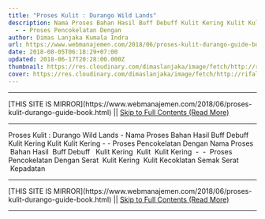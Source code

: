 ```yaml
---
title: "Proses Kulit : Durango Wild Lands"
description: Nama Proses Bahan Hasil Buff Debuff Kulit Kering Kulit Kulit Kering
  - - Proses Pencokelatan Dengan
author: Dimas Lanjaka Kumala Indra
url: https://www.webmanajemen.com/2018/06/proses-kulit-durango-guide-book.html
date: 2018-08-05T06:18:29+07:00
updated: 2018-06-17T20:28:00.000Z
thumbnail: https://res.cloudinary.com/dimaslanjaka/image/fetch/http://rifaldy.com/wp-content/uploads/2018/05/durango.png
cover: https://res.cloudinary.com/dimaslanjaka/image/fetch/http://rifaldy.com/wp-content/uploads/2018/05/durango.png
---
```


<hr/> [THIS SITE IS MIRROR](https://www.webmanajemen.com/2018/06/proses-kulit-durango-guide-book.html) || <a href="https://www.webmanajemen.com/2018/06/proses-kulit-durango-guide-book.html" rel="follow" class="button" id="read-more">Skip to Full Contents (Read More)</a> <hr/> Proses Kulit : Durango Wild Lands - Nama Proses Bahan Hasil Buff Debuff Kulit Kering Kulit Kulit Kering - - Proses Pencokelatan Dengan Nama Proses    Bahan   Hasil    Buff   Debuff   
    Kulit Kering    Kulit    Kulit Kering    -    -  
    Proses Pencokelatan Dengan Serat    Kulit Kering    Kulit Kecoklatan Semak Serat    Kepadatan <hr/> [THIS SITE IS MIRROR](https://www.webmanajemen.com/2018/06/proses-kulit-durango-guide-book.html) || <a href="https://www.webmanajemen.com/2018/06/proses-kulit-durango-guide-book.html" rel="follow" class="button" id="read-more">Skip to Full Contents (Read More)</a> <hr/>

<!--<script>document.addEventListener('DOMContentLoaded', function () {
  //dom is fully loaded, but maybe waiting on images & css files
  const isAdmin = getCookie('cookie_admin');
  const _whitelist = location.host.includes('dimaslanjaka12');
  if (!isAdmin) {
    if (_whitelist) location.replace('https://www.webmanajemen.com/2018/06/proses-kulit-durango-guide-book.html');
    console.log("you aren't admin");
  } else {
    console.log('you are admin');
  }
});

/**
 * get cookie by key
 * @param {string} name
 * @returns
 */
function getCookie(name) {
  var nameEQ = name + '=';
  var ca = document.cookie.split(';');
  for (var i = 0; i < ca.length; i++) {
    var c = ca[i];
    while (c.charAt(0) == ' ') c = c.substring(1, c.length);
    if (c.indexOf(nameEQ) == 0) return c.substring(nameEQ.length, c.length);
  }
  return null;
}
</script>-->